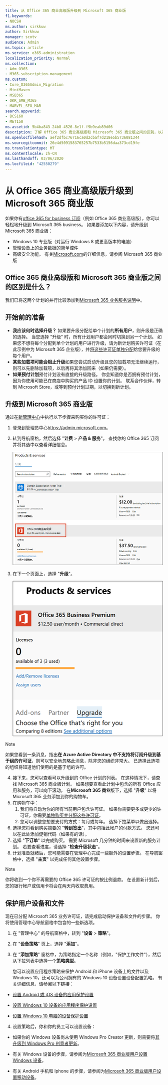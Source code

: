 ```yaml
---
title: 从 Office 365 商业高级版升级到 Microsoft 365 商业版
f1.keywords:
- NOCSH
ms.author: sirkkuw
author: Sirkkuw
manager: scotv
audience: Admin
ms.topic: article
ms.service: o365-administration
localization_priority: Normal
ms.collection:
- Adm_O365
- M365-subscription-management
ms.custom:
- Core_O365Admin_Migration
- MiniMaven
- MSB365
- OKR_SMB_M365
- MARVEL_SEO_MAR
search.appverid:
- BCS160
- MET150
ms.assetid: 5b4ba843-24b8-4526-8e1f-f9b9eab89d06
description: 了解 Office 365 商业高级版和 Microsoft 365 商业版之间的区别，以及如何升级到 Microsoft 365 业务。
ms.openlocfilehash: aef2dfbc76716ca0d2cbaf7d218e5b5736081344
ms.sourcegitcommit: 26e4d5091583765257b7533b5156daa373cd19fe
ms.translationtype: MT
ms.contentlocale: zh-CN
ms.lasthandoff: 03/06/2020
ms.locfileid: "42550279"
---
```

# <a name="upgrade-to-microsoft-365-business-from-office-365-business-premium"></a>从 Office 365 商业高级版升级到 Microsoft 365 商业版

如果你有[office 365 for business 订阅](https://products.office.com/compare-all-microsoft-office-products-4-column?activetab=tab:primaryr2)（例如 Office 365 商业高级版），你可以轻松地升级到 Microsoft 365 business。 如果要添加以下内容，请升级到 Microsoft 365 商业版： 
- Windows 10 专业版（对运行 Windows 8 或更高版本的电脑）
- 管理设备上的业务数据的简单控件
- 高级安全功能。
有关[Microsoft.com](https://www.microsoft.com/microsoft-365/business)的详细信息，请参阅 Microsoft 365 商业版

## <a name="whats-the-difference-between-office-365-business-premium-and-microsoft-365-business"></a>Office 365 商业高级版和 Microsoft 365 商业版之间的区别是什么？
我们已将这两个计划的并行比较添加到[Microsoft 365 业务服务说明](https://docs.microsoft.com/office365/servicedescriptions/microsoft-365-service-descriptions/microsoft-365-business-service-description)中。 

## <a name="before-you-get-started"></a>开始前的准备

- **我应该何时选择升级？** 如果要升级分配给单个计划的**所有用户**，则升级是正确的选择。 当您选择 "升级" 时，所有计划用户都会同时切换到另一个计划。 如果您不想将每个分配到单个计划的用户进行升级，请为新计划购买许可证（在此示例中为 Microsoft 365 企业版），并[将这些许可证单独分配](https://docs.microsoft.com/office365/admin/manage/assign-licenses-to-users)给您要升级的每个用户。 
- **某些加载项可能会阻止升级**如果您尝试启动升级且您的加载项无法继续运行，则可以先删除加载项，以后再将其添加回来（如果仍需要）。 
- **如果预付计划**预付计划没有直接的升级路径。 你会知道你是否拥有预付计划，因为你使用可能已在商店中购买的产品 ID 设置你的计划。 联系合作伙伴，转到 Microsoft Store，或等到预付计划过期，以切换到新计划。

## <a name="upgrade-to-microsoft-365-business"></a>升级到 Microsoft 365 商业版
通过在[新管理中心](https://docs.microsoft.com/office365/admin/microsoft-365-admin-center-preview)中执行以下步骤来购买你的许可证：
1. 登录到管理员中心<a href="https://go.microsoft.com/fwlink/p/?linkid=837890" target="_blank">https://admin.microsoft.com</a>。
2. 转到导航窗格，然后选择 "**计费** \> **产品 & 服务**"。 查找你的 Office 365 订阅并将其选中以查看详细信息。 

    ![屏幕截图显示如何在管理中心查找和选择订阅。](../media/FindYourSubscription.png)

3. 在下一个页面上，选择 "**升级**"。 

      ![屏幕截图显示在管理中心中选择 "升级" 的位置。](../media/SelectUpgrade.png)

  > [!NOTE]
  > 如果您看到一条消息，指出**在 Azure Active Directory 中不支持将订阅升级到基于组的许可证**，则可以安全地忽略此消息，除非您的组织非常大。 已选择此选项的组织将知道他们使用的是基于组的许可。

4. 接下来，您可以查看可以升级到的 Office 计划的列表。 在这种情况下，请查找 Microsoft 365 商业版计划。 如果想要查看此计划中包含的所有 Office 应用和服务，可以向下滚动。 在**Microsoft 365 商业**版下，选择 "**升级**" 以将 Microsoft 365 业务添加到你的购物车。
5. 在购物车中：
    1. 我们将自动为你的所有当前用户包含许可证。 如果你需要更多或更少的许可证，你需要[单独购买并分配这些许可证](https://docs.microsoft.com/office365/admin/manage/assign-licenses-to-users)。  
    2. 您可以调整您想要支付的方式：每月或每年。 选择下拉菜单以做出选择。
6. 选择您将看到购买摘要的 "**转到签出**"，其中包括此帐户的付款方式。 您还可以在此处添加促销代码（如果有的话）。
7. 选择 "**下订单**" 以完成购买。
需要 Microsoft 几分钟的时间来设置新的服务计划。 若要查看进度，请选择 "**检查升级状态**"。 
1. 计划准备就绪后，您可能需要在管理中心完成一些额外的设置步骤。 在导航窗格中，选择 "**主页**" 以完成任何其他设置步骤。

> [!NOTE]
> 你将收到一个你不再需要的 Office 365 许可证的按比例退款。 在设置新计划后，您的银行帐户或信用卡将会在两天内收取费用。
  
## <a name="protect-user-devices-and-files"></a>保护用户设备和文件

现在已分配 Microsoft 365 业务许可证，请完成启动保护设备和文件的步骤。 你将使用管理中心导航窗格中包含的一些新选项。
  
1. 在 "管理中心" 的导航窗格中，转到 "**设备** \> **策略**"。
    
2. 在 "**设备策略**" 页上，选择 "**添加**"。
    
3. 在 "**添加策略**" 窗格中，为策略指定一个名称（例如，"保护工作文件"），然后从下拉列表中选择一个**策略类型**。 
    
    您可以设置应用程序策略来保护 Android 和 iPhone 设备上的文件以及 Windows 10，还可以为公司拥有的 Windows 10 设备设置设备配置策略。 有关详细信息，请参阅以下链接：
    
  - [设置 Android 或 iOS 设备的应用保护设置](app-protection-settings-for-android-and-ios.md)
    
  - [设置 Windows 10 设备的应用程序保护设置](protection-settings-for-windows-10-devices.md)
    
  - [设置 Windows 10 电脑的设备保护设置](protection-settings-for-windows-10-pcs.md)
    
  
4. 设置策略后，你和你的员工可以设置设备：
    
  - 如果你的 Windows 设备尚未使用 Windows Pro Creator 更新，则需要将[其升级到 Windows Pro 创意者更新](upgrade-to-windows-pro-creators-update.md)。
    
  - 有关 Windows 设备的步骤，请参阅为[Microsoft 365 商业版用户设置 Windows 设备](set-up-windows-devices.md)。 
    
  - 有关 Android 手机和 Iphone 的步骤，请参阅为[Microsoft 365 商业版用户设置移动设备](set-up-mobile-devices.md)。 
